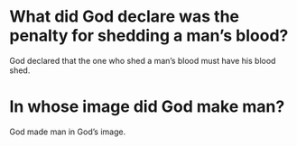 # What did God declare was the penalty for shedding a man’s blood?

God declared that the one who shed a man’s blood must have his blood shed.

# In whose image did God make man?

God made man in God’s image.
